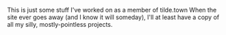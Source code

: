 This is just some stuff I've worked on as a member of tilde.town
When the site ever goes away (and I know it will someday), I'll at least have a copy of all my silly, mostly-pointless projects.
